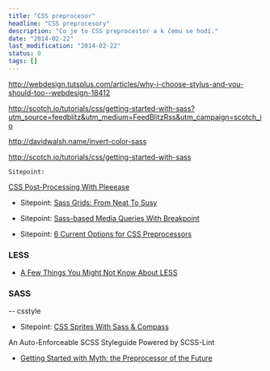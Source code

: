 ```yaml
---
title: "CSS preprocesor"
headline: "CSS preprocesory"
description: "Co je to CSS preprocestor a k čemu se hodí."
date: "2014-02-22"
last_modification: "2014-02-22"
status: 0
tags: []
---
```


http://webdesign.tutsplus.com/articles/why-i-choose-stylus-and-you-should-too--webdesign-18412

http://scotch.io/tutorials/css/getting-started-with-sass?utm_source=feedblitz&utm_medium=FeedBlitzRss&utm_campaign=scotch_io

http://davidwalsh.name/invert-color-sass

http://scotch.io/tutorials/css/getting-started-with-sass

    Sitepoint: 
[CSS Post-Processing With Pleeease](http://www.sitepoint.com/css-post-processing-pleeease/)
  
  - Sitepoint: [Sass Grids: From Neat To Susy](http://www.sitepoint.com/sass-grids-neat-susy/)

  - Sitepoint: [Sass-based Media Queries With Breakpoint](http://www.sitepoint.com/sass-based-media-queries-with-breakpoint/)

  - Sitepoint: [6 Current Options for CSS Preprocessors](http://www.sitepoint.com/6-current-options-css-preprocessors/)

### LESS

  - [A Few Things You Might Not Know About LESS](http://webdesign.tutsplus.com/tutorials/a-few-things-you-might-not-know-about-less--cms-22527)

### SASS

  --
csstyle
  
  - Sitepoint: [CSS Sprites With Sass & Compass](http://www.sitepoint.com/css-sprites-sass-compass/)

  An Auto-Enforceable SCSS Styleguide
Powered by SCSS-Lint

- [Getting Started with Myth: the Preprocessor of the Future](http://www.sitepoint.com/getting-started-myth-preprocessor-future/)